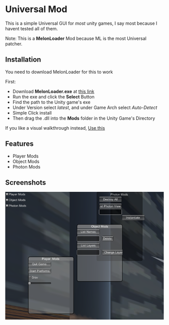 # Universal Mod

This is a simple Universal GUI for *most* unity games, I say most because I havent tested all of them.

Note: This is a **MelonLoader** Mod because ML is the most Universal patcher.

## Installation

You need to download MelonLoader for this to work

First:
- Download **MelonLoader.exe** at [this link](https://github.com/LavaGang/MelonLoader/releases)
- Run the exe and click the **Select** Button
- Find the path to the Unity game's exe
- Under Version select *latest*, and under Game Arch select *Auto-Detect*
- Simple Click install
- Then drag the .dll into the **Mods** folder in the Unity Game's Directory

If you like a visual walkthrough instead, [Use this](https://www.youtube.com/watch?v=_8B80owys4w)
## Features

- Player Mods
- Object Mods
- Photon Mods


## Screenshots

![App Screenshot](https://github.com/Him4269/Project-Dump/blob/main/Mods/Universal/image.png?raw=true)
